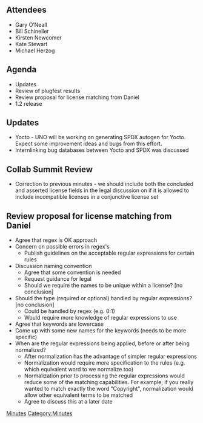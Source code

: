 ## Attendees

  - Gary O’Neall
  - Bill Schineller
  - Kirsten Newcomer
  - Kate Stewart
  - Michael Herzog

## Agenda

  - Updates
  - Review of plugfest results
  - Review proposal for license matching from Daniel
  - 1.2 release

## Updates

  - Yocto - UNO will be working on generating SPDX autogen for Yocto.
    Expect some improvement ideas and bugs from this effort.
  - Internlinking bug databases between Yocto and SPDX was discussed

## Collab Summit Review

  - Correction to previous minutes - we should include both the
    concluded and asserted license fields in the legal discussion on if
    it is allowed to include incompatible licenses in a conjunctive
    license set

## Review proposal for license matching from Daniel

  - Agree that regex is OK approach
  - Concern on possible errors in regex's
      - Publish guidelines on the acceptable regular expressions for
        certain rules
  - Discussion naming convention
      - Agree that some convention is needed
      - Request guidance for legal
      - Should we require the names to be unique within a license? \[no
        conclusion\]
  - Should the type (required or optional) handled by regular
    expressions? \[no conclusion\]
      - Could be handled by regex (e.g. 0:1)
      - Would require more knowledge of regular expressions to use
  - Agree that keywords are lowercase
  - Come up with some new names for the keywords (needs to be more
    specific)
  - When are the regular expressions being applied, before or after
    being normalized?
      - After normalization has the advantage of simpler regular
        expressions
      - Normalization would require more specification to the rules
        (e.g. which equivalent word to we normalize too)
      - Normalization prior to processing the regular expressions would
        reduce some of the matching capabilities. For example, if you
        really wanted to match exactly the word "Copyright",
        normalization would allow other equivalent terms to be matched
      - Agree to discuss this at a later date

[Minutes](Category:Technical "wikilink")
[Category:Minutes](Category:Minutes "wikilink")
